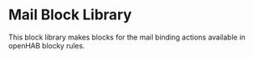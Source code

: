 # Mail Block Library
This block library makes blocks for the mail binding actions available in openHAB blocky rules.
